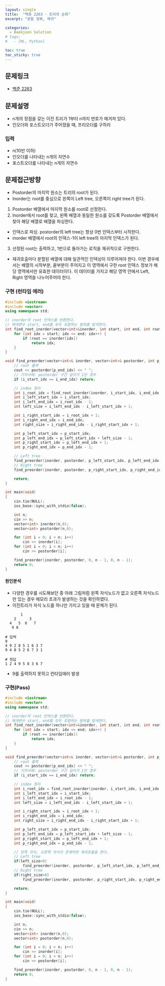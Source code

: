 ```yaml
---
layout: single
title:  "백준 2263 - 트리의 순회"
excerpt: "분할 정복, 재귀"

categories:
  - Baekjoon Solution
# tags:
#   - [ML, Python]

toc: true
toc_sticky: true
---
```


## 문제링크

- [백준 2263](https://www.acmicpc.net/problem/2263)

## 문제설명
- n개의 정점을 갖는 이진 트리가 1부터 n까지 번호가 매겨져 있다.
- 인오더와 포스트오더가 주어졌을 때, 프리오더를 구하라

### 입력
- n(10만 이하)
- 인오더를 나타내는 n개의 자연수
- 포스트오더를 나타내는 n개의 자연수

## 문제접근방향
- Postorder의 마지막 원소는 트리의 root가 된다.
- Inorder는 root를 중심으로 왼쪽이 Left tree, 오른쪽이 right tree가 된다.
1. Postorder 배열에서 마지막 원소를 root로 선정한다.
2. Inorder에서 root를 찾고, 왼쪽 배열과 동일한 원소를 갖도록 Postorder 배열에서 찾아 해당 배열로 배열을 파싱한다.
  - 인덱스로 파싱. postorder의 left tree는 항상 0번 인덱스부터 시작한다. 
  - inorder 배열에서 root의 인덱스-1이 left tree의 마지막 인덱스가 된다.
3. 선정된 root는 출력하고, 1번으로 돌아가는 로직을 재귀적으로 구현한다.
  - 재귀호출마다 분할된 배열에 대해 일관적인 인덱싱이 이루어져야 한다. 이번 경우에서는 배열의 시작부분, 끝부분이 주어지고 이 영역에서 구한 root 인덱스 정보가 해당 영역에서만 유효한 데이터이다. 이 데이터를 가지고 해당 영역 안에서 Left, Right 영역을 나누어주어야 한다.

### 구현 (런타임 에러)
```c++
#include <iostream>
#include <vector>
using namespace std;

// inorder의 root 인덱스를 반환한다.
// 매개변수 start, end를 모두 포함하는 범위를 탐색한다.
int find_root_inorder(vector<int>&inorder, int start, int end, int root) {
	for (int idx = start; idx <= end; idx++) {
		if (root == inorder[idx])
			return idx;
	}
}

void find_preorder(vector<int>& inorder, vector<int>& postorder, int p_start_idx, int p_end_idx, int i_start_idx, int i_end_idx) {
	// root 출력
	cout << postorder[p_end_idx] << " ";
	// 기저사례: postorder 구간 길이가 1인 경우
	if (i_start_idx == i_end_idx) return;

	// index 정리
	int i_root_idx = find_root_inorder(inorder, i_start_idx, i_end_idx, postorder[p_end_idx]);
	int i_left_start_idx = i_start_idx;
	int i_left_end_idx = i_root_idx - 1;
	int left_size = i_left_end_idx - i_left_start_idx + 1;

	int i_right_start_idx = i_root_idx + 1;
	int i_right_end_idx = i_end_idx;
	int right_size = i_right_end_idx - i_right_start_idx + 1;

	int p_left_start_idx = p_start_idx;
	int p_left_end_idx = p_left_start_idx + left_size - 1;
	int p_right_start_idx = p_left_end_idx + 1;
	int p_right_end_idx = p_end_idx - 1;

	// Left tree
	find_preorder(inorder, postorder, p_left_start_idx, p_left_end_idx, i_left_start_idx, i_left_end_idx);
	// Right tree
	find_preorder(inorder, postorder, p_right_start_idx, p_right_end_idx, i_right_start_idx, i_right_end_idx);

	return;
}

int main(void)
{
	cin.tie(NULL);
	ios_base::sync_with_stdio(false);

	int n;
	cin >> n;
	vector<int> inorder(n,0);
	vector<int> postorder(n,0);

	for (int i = 0; i < n; i++)
		cin >> inorder[i];
	for (int i = 0; i < n; i++)
		cin >> postorder[i];

	find_preorder(inorder, postorder, 0, n - 1, 0, n - 1);
	return 0;
}
```

#### 원인분석
- 다양한 경우를 시도해보던 중 아래 그림처럼 왼쪽 자식노드가 없고 오른쪽 자식노드만 있는 경우 메모리 초과가 발생하는 것을 확인하였다.
- 이진트리가 자식 노드를 하나만 가지고 있을 때 문제가 된다.

```
       1
    2      3
  4   5  6   7
   9 8

# 입력
9
4 9 2 8 5 1 6 3 7
9 4 8 5 2 6 7 3 1

# 정답
1 2 4 9 5 8 3 6 7 
```
- 9를 출력하지 못하고 런타임에러 발생

### 구현(Pass)
```c++
#include <iostream>
#include <vector>
using namespace std;

// inorder의 root 인덱스를 반환한다.
// 매개변수 start, end를 모두 포함하는 범위를 탐색한다.
int find_root_inorder(vector<int>&inorder, int start, int end, int root) {
	for (int idx = start; idx <= end; idx++) {
		if (root == inorder[idx])
			return idx;
	}
}

void find_preorder(vector<int>& inorder, vector<int>& postorder, int p_start_idx, int p_end_idx, int i_start_idx, int i_end_idx) {
	// root 출력
	cout << postorder[p_end_idx] << " ";
	// 기저사례: postorder 구간 길이가 1인 경우
	if (i_start_idx == i_end_idx) return;

	// index 정리
	int i_root_idx = find_root_inorder(inorder, i_start_idx, i_end_idx, postorder[p_end_idx]);
	int i_left_start_idx = i_start_idx;
	int i_left_end_idx = i_root_idx - 1;
	int left_size = i_left_end_idx - i_left_start_idx + 1;

	int i_right_start_idx = i_root_idx + 1;
	int i_right_end_idx = i_end_idx;
	int right_size = i_right_end_idx - i_right_start_idx + 1;

	int p_left_start_idx = p_start_idx;
	int p_left_end_idx = p_left_start_idx + left_size - 1;
	int p_right_start_idx = p_left_end_idx + 1;
	int p_right_end_idx = p_end_idx - 1;

    // 왼쪽 자식, 오른쪽 자식이 존재하면 재귀호출을 한다.
	// Left tree
	if(left_size>0)
		find_preorder(inorder, postorder, p_left_start_idx, p_left_end_idx, i_left_start_idx, i_left_end_idx);
	// Right tree
	if(right_size>0)
		find_preorder(inorder, postorder, p_right_start_idx, p_right_end_idx, i_right_start_idx, i_right_end_idx);

	return;
}

int main(void)
{
	cin.tie(NULL);
	ios_base::sync_with_stdio(false);

	int n;
	cin >> n;
	vector<int> inorder(n,0);
	vector<int> postorder(n,0);

	for (int i = 0; i < n; i++)
		cin >> inorder[i];
	for (int i = 0; i < n; i++)
		cin >> postorder[i];

	find_preorder(inorder, postorder, 0, n - 1, 0, n - 1);
	return 0;
}
```